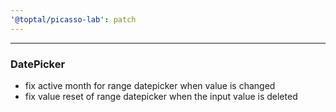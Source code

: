 ```yaml
---
'@toptal/picasso-lab': patch
---
```


---
### DatePicker

- fix active month for range datepicker when value is changed
- fix value reset of range datepicker when the input value is deleted
